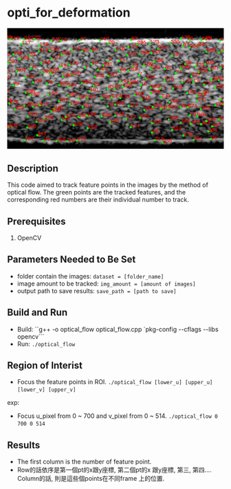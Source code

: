 # opti_for_deformation

![Image](pictures/result.png?raw=true "result")

## Description
This code aimed to track feature points in the images by the method of optical flow. The green points are the tracked features, and the corresponding red numbers are their individual number to track.

## Prerequisites
1. OpenCV 

## Parameters Needed to Be Set
* folder contain the images: `dataset = [folder_name]`
* image amount to be tracked: `img_amount = [amount of images]`
* output path to save results: `save_path = [path to save]`

## Build and Run
* Build: ``g++ -o optical_flow optical_flow.cpp `pkg-config --cflags --libs opencv```
* Run: `./optical_flow`

## Region of Interist
* Focus the feature points in ROI.
`./optical_flow [lower_u] [upper_u] [lower_v] [upper_v]`

exp:
* Focus u_pixel from 0 ~ 700 and v_pixel from 0 ~ 514.
`./optical_flow 0 700 0 514`

## Results
* The first column is the number of feature point.
* Row的話依序是第一個pt的x跟y座標, 第二個pt的x 跟y座標, 第三, 第四…. Column的話, 則是這些個points在不同frame 上的位置.


